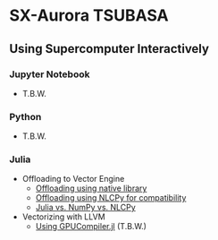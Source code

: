 # SX-Aurora TSUBASA

## Using Supercomputer Interactively

### Jupyter Notebook

* T.B.W.

### Python

* T.B.W.

### Julia

* Offloading to Vector Engine
  - [Offloading using native library](https://github.com/moyhig/SX-Aurora_TSUBASA/blob/main/Julia/doc/00-libveo_jl.ipynb)
  - [Offloading using NLCPy for compatibility](https://github.com/moyhig/SX-Aurora_TSUBASA/blob/main/Julia/doc/01-nlcpy_veo.ipynb)
  - [Julia vs. NumPy vs. NLCPy](https://github.com/moyhig/SX-Aurora_TSUBASA/blob/main/Julia/doc/02-numpy_vs_nlcpy.ipynb)
* Vectorizing with LLVM
  - [Using GPUCompiler.jl](https://github.com/moyhig/SX-Aurora_TSUBASA/blob/main/Julia/doc/50-GPUCompiler.ipynb) (T.B.W.)
